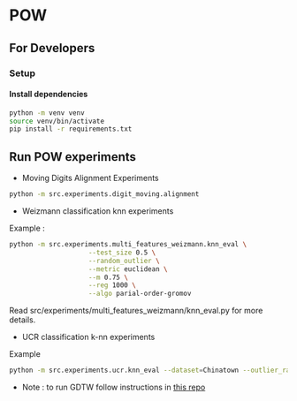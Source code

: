 # POW

## For Developers

### Setup

#### Install dependencies

```bash
python -m venv venv
source venv/bin/activate
pip install -r requirements.txt
```


## Run POW experiments

* Moving Digits Alignment Experiments

```bash
python -m src.experiments.digit_moving.alignment
```

* Weizmann classification knn experiments

Example :

```bash
python -m src.experiments.multi_features_weizmann.knn_eval \
                    --test_size 0.5 \
                    --random_outlier \
                    --metric euclidean \
                    --m 0.75 \
                    --reg 1000 \
                    --algo parial-order-gromov
```

Read src/experiments/multi_features_weizmann/knn_eval.py for more details.


* UCR classification k-nn experiments

Example

```bash
python -m src.experiments.ucr.knn_eval --dataset=Chinatown --outlier_ratio 0.1 --metric pow  --m 0.9 --reg 1 --distance euclidean --seed 1
```

* Note : to run GDTW follow instructions in [this repo](https://github.com/samcohen16/Aligning-Time-Series)
